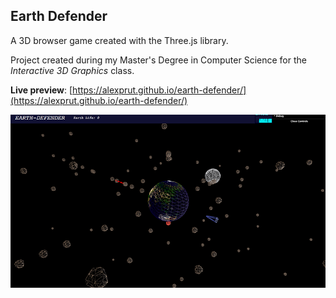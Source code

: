 Earth Defender
--------------
A 3D browser game created with the Three.js library.

Project created during my Master's Degree in Computer Science for the _Interactive 3D Graphics_ class.

__Live preview__: [https://alexprut.github.io/earth-defender/](https://alexprut.github.io/earth-defender/)

![Demo - Earth Defender](https://github.com/alexprut/earth-defender/raw/master/img/demo.png)
